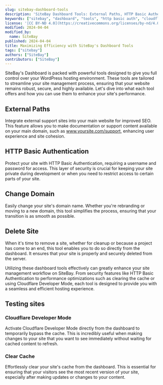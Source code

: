 ```yaml
---
slug: sitebay-dashboard-tools
description: 'SiteBay Dashboard Tools: External Paths, HTTP Basic Authentication, Cloudflare Dev Mode, Clear Cache, Change Domain, Delete Site.'
keywords: ["sitebay", "dashboard", "tools", "http basic auth", "cloudflare", "clear cache", "change domain", "delete site"]
license: '[CC BY-ND 4.0](https://creativecommons.org/licenses/by-nd/4.0)'
modified: 2024-04-04
modified_by:
  name: SiteBay
published: 2024-04-04
title: Maximizing Efficiency with SiteBay's Dashboard Tools
tags: ["sitebay"]
authors: ["SiteBay"]
contributors: ["SiteBay"]
---
```


SiteBay's Dashboard is packed with powerful tools designed to give you full control over your WordPress hosting environment. These tools are tailored to streamline your site management process, ensuring that your website remains robust, secure, and highly available. Let's dive into what each tool offers and how you can use them to enhance your site's performance.

## External Paths

Integrate external support sites into your main website for improved SEO. This feature allows you to make documentation or support content available on your main domain, such as www.yoursite.com/support, enhancing user experience and site cohesion.

## HTTP Basic Authentication

Protect your site with HTTP Basic Authentication, requiring a username and password for access. This layer of security is crucial for keeping your site private during development or when you need to restrict access to certain parts of your site.

## Change Domain

Easily change your site's domain name. Whether you're rebranding or moving to a new domain, this tool simplifies the process, ensuring that your transition is as smooth as possible.

## Delete Site

When it's time to remove a site, whether for cleanup or because a project has come to an end, this tool enables you to do so directly from the dashboard. It ensures that your site is properly and securely deleted from the server.

Utilizing these dashboard tools effectively can greatly enhance your site management workflow on SiteBay. From security features like HTTP Basic Authentication to performance optimizations such as clearing the cache or using Cloudflare Developer Mode, each tool is designed to provide you with a seamless and efficient hosting experience.

## Testing sites
### Cloudflare Developer Mode

Activate Cloudflare Developer Mode directly from the dashboard to temporarily bypass the cache. This is incredibly useful when making changes to your site that you want to see immediately without waiting for cached content to refresh.

### Clear Cache

Effortlessly clear your site's cache from the dashboard. This is essential for ensuring that your visitors see the most recent version of your site, especially after making updates or changes to your content.

